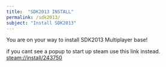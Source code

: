 ```yaml
---
title:  "SDK2013 INSTALL"
permalink: /sdk2013/
subject: "Install SDK2013"
---
```


You are on your way to install SDK2013 Multiplayer base!

if you cant see a popup to start up steam use this link instead.
[steam://install/243750](steam://install/243750)

<html>
  <head>
  <script>
	
  </script>
  <title>SDK2013 INSTALL - Pre-Fortress 2</title>
	<meta name="description" content="Install sdk2031 mp"><meta property="og:image" content="https://wiki.teamfortress.com/w/images/5/54/Tf2_trailer03.png">
	<meta name="twitter:card" content="summary_large_image"><meta name="theme-color" content="#b73739">
	<link rel="icon" href="https://prefortress.com/favicon.ico">
    <meta http-equiv="refresh" content="1; url='steam://install/243750'" />
  </head>
</html>
